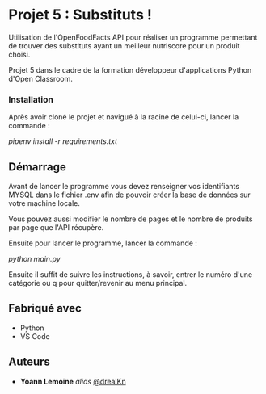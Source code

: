 # Projet 5 : Substituts !

Utilisation de l'OpenFoodFacts API pour réaliser un programme permettant de trouver des substituts ayant un meilleur nutriscore pour un produit choisi.

Projet 5 dans le cadre de la formation développeur d'applications Python d'Open Classroom.

### Installation

Après avoir cloné le projet et navigué à la racine de celui-ci, lancer la commande :

_pipenv install -r requirements.txt_

## Démarrage

Avant de lancer le programme vous devez renseigner vos identifiants MYSQL dans le fichier .env afin de pouvoir créer la base de données sur votre machine locale.

Vous pouvez aussi modifier le nombre de pages et le nombre de produits par page que l'API récupère.

Ensuite pour lancer le programme, lancer la commande :

_python main.py_

Ensuite il suffit de suivre les instructions, à savoir, entrer le numéro d'une catégorie ou q pour quitter/revenir au menu principal.

## Fabriqué avec

* Python
* VS Code

## Auteurs

* **Yoann Lemoine** _alias_ [@drealKn](https://github.com/drealKn)

